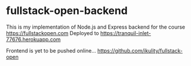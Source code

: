 # fullstack-open-backend

This is my implementation of Node.js and Express backend for the course https://fullstackopen.com
Deployed to https://tranquil-inlet-77676.herokuapp.com

Frontend is yet to be pushed online...
https://github.com/ikulity/fullstack-open
